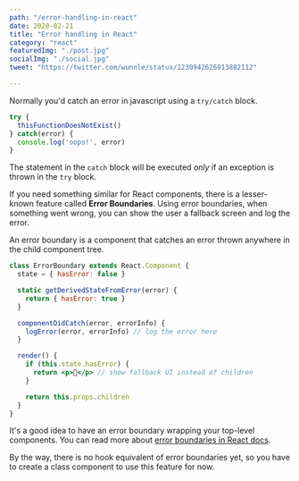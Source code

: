```yaml
---
path: "/error-handling-in-react"
date: 2020-02-21
title: "Error handling in React"
category: "react"
featuredImg: "./post.jpg"
socialImg: "./social.jpg"
tweet: "https://twitter.com/wunnle/status/1230942626913882112"

---
```


Normally you'd catch an error in javascript using a `try/catch` block.

```js
try {
  thisFunctionDoesNotExist()
} catch(error) {
  console.log('oops!', error)
}
```

The statement in the `catch` block will be executed *only* if an exception is thrown in the `try` block.

If you need something similar for React components, there is a lesser-known feature called **Error Boundaries**. Using error boundaries, when something went wrong, you can show the user a fallback screen and log the error.

An error boundary is a component that catches an error thrown anywhere in the child component tree.

```jsx
class ErrorBoundary extends React.Component {
  state = { hasError: false }

  static getDerivedStateFromError(error) {
    return { hasError: true }
  }

  componentDidCatch(error, errorInfo) {
    logError(error, errorInfo) // log the error here
  }

  render() {
    if (this.state.hasError) {
      return <p>💩</p> // show fallback UI instead of children
    }

    return this.props.children
  }
}
```

It's a good idea to have an error boundary wrapping your top-level components. You can read more about [error boundaries in React docs](https://reactjs.org/docs/error-boundaries.html).

By the way, there is no hook equivalent of error boundaries yet, so you have to create a class component to use this feature for now.
